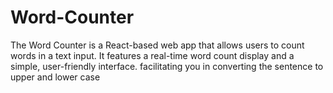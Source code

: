 # Word-Counter
The Word Counter is a React-based web app that allows users to count words in a text input. It features a real-time word count display and a simple, user-friendly interface. facilitating you in converting the sentence to upper and lower case 
